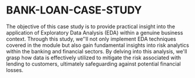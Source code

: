 # BANK-LOAN-CASE-STUDY
The objective of this case study is to
provide practical insight into the
application of Exploratory Data Analysis
(EDA) within a genuine business
context. Through this study, we’'ll not
only implement EDA techniques covered
in the module but also gain fundamental
insights into risk analytics within the
banking and financial sectors. By delving
into this analysis, we'll grasp how data is
effectively utilized to mitigate the risk
associated with lending to customers,
ultimately safeguarding against
potential financial losses.
